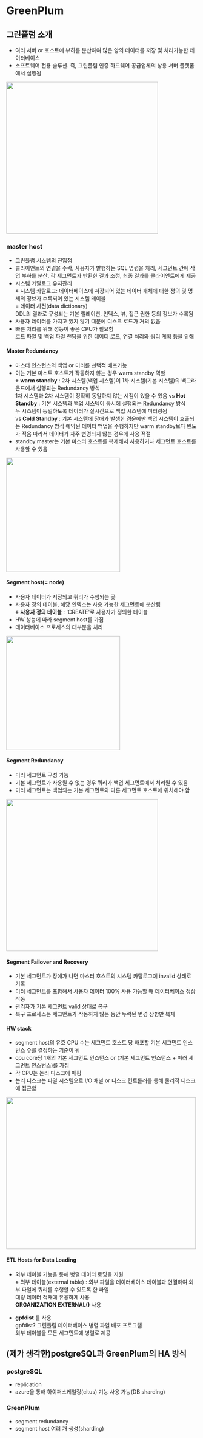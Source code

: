 # GreenPlum
## 그린플럼 소개
- 여러 서버 or 호스트에 부하를 분산하여 많은 양의 데이터를 저장 및 처리가능한 데이터베이스  
- 소프트웨어 전용 솔루션. 즉, 그린플럼 인증 하드웨어 공급업체의 상용 서버 플랫폼에서 실행됨  
  
<img src="https://user-images.githubusercontent.com/89211245/156292778-cb57ec79-cf56-4973-af45-c73c02647e22.jpg" width="400" height="400">
  
### master host  
- 그린플럼 시스템의 진입점
- 클라이언트의 연결을 수락, 사용자가 발행하는 SQL 명령을 처리, 세그먼트 간에 작업 부하를 분산, 각 세그먼트가 반환한 결과 조정, 최종 결과를 클라이언트에게 제공   
- 시스템 카탈로그 유지관리  
    ※ 시스템 카탈로그: 데이터베이스에 저장되어 있는 데이터 개체에 대한 정의 및 명세의 정보가 수록되어 있는 시스템 테이블  
        = 데이터 사전(data dictionary)  
        DDL의 결과로 구성되는 기본 릴레이션, 인덱스, 뷰, 접근 권한 등의 정보가 수록됨  
- 사용자 데이터를 가지고 있지 않기 때문에 디스크 로드가 거의 없음  
- 빠른 처리를 위해 성능이 좋은 CPU가 필요함  
  로드 파일 및 백업 파일 랜딩을 위한 데이터 로드, 연결 처리와 쿼리 계획 등을 위해  
    
  
  
#### Master Redundancy
- 마스터 인스턴스의 백업 or 미러를 선택적 배포가능  
- 이는 기본 마스트 호스트가 작동하지 않는 경우  warm standby 역할  
    ※  __warm standby__ : 2차 시스템(백업 시스템)이 1차 시스템(기본 시스템)의 백그라운드에서 실행되는 Redundancy 방식  
        1차 시스템과 2차 시스템이 정확히 동일하지 않는 시점이 있을 수 있음
    vs __Hot Standby__ : 기본 시스템과 백업 시스템이 동시에 실행되는 Redundancy 방식  
        두 시스템이 동일하도록 데이터가 실시간으로 백업 시스템에 미러링됨  
    vs __Cold Standby__ : 기본 시스템에 장애가 발생한 경운에만 백업 시스템이 호출되는 Redundancy 방식
        예약된 데이터 백업을 수행하지만 warm standby보다 빈도가 적음
        따라서 데이터가 자주 변경되지 않는 경우에 사용 적절  
- standby master는 기본 마스터 호스트를 복제해서 사용하거나 세그먼트 호스트를 사용할 수 있음    
          
          
<img src="https://user-images.githubusercontent.com/89211245/156292980-1346e124-c84c-46ff-88fe-fe1a962f2c1a.jpg" width="300" height="300">  
          
    
#### Segment host(= node)
- 사용자 데이터가 저장되고 쿼리가 수행되는 곳  
- 사용자 정의 테이블, 해당 인덱스는 사용 가능한 세그먼트에 분산됨   
    ※ __사용자 정의 테이블__ : 'CREATE'로 사용자가 정의한 테이블  
- HW 성능에 따라 segment host를 가짐
- 데이터베이스 프로세스의 대부분을 처리
  
<img src="https://user-images.githubusercontent.com/89211245/156296085-ccbedd18-0d98-49f2-a049-5e94690f685c.jpg" width="300" height="300">    
    
    
#### Segment Redundancy  
- 미러 세그먼트 구성 가능  
- 기본 세그먼트가 사용될 수 없는 경우 쿼리가 백업 세그먼트에서 처리될 수 있음  
- 미러 세그먼트는 백업되는 기본 세그먼트와 다른 세그먼트 호스트에 위치해야 함  
  
<img src="https://user-images.githubusercontent.com/89211245/156298141-d5b0b94b-a371-4765-8ff8-b32d1320c6f8.jpg" width="400" height="400">  
   
   
#### Segment Failover and Recovery  
- 기본 세그먼트가 장애가 나면 마스터 호스트의 시스템 카탈로그에 invalid 상태로 기록    
- 미러 세그먼트를 포함해서 사용자 데이터 100% 사용 가능할 때 데이터베이스 정상 작동    
- 관리자가 기본 세그먼트 valid 상태로 복구      
- 복구 프로세스는 세그먼트가 작동하지 않는 동안 누락된 변경 상항만 복제    
  
#### HW stack
- segment host의 유효 CPU 수는 세그먼트 호스트 당 배포할 기본 세그먼트 인스턴스 수를 결정하는 기준이 됨  
- cpu core당 1개의 기본 세그먼트 인스턴스 or (기본 세그먼트 인스턴스 + 미러 세그먼트 인스턴스)를 가짐   
- 각 CPU는 논리 디스크에 매핑  
- 논리 디스크는 파일 시스템으로 I/O 채널 or 디스크 컨트롤러를 통해 물리적 디스크에 접근함  
  
<img src="https://user-images.githubusercontent.com/89211245/156303881-ad351876-d07a-4ec7-a454-c619265c56f1.jpg" width="500" height="400">    
     
     
#### ETL Hosts for Data Loading 
- 외부 테이블 기능을 통해 병렬 데이터 로딩을 지원  
    ※ 외부 테이블(external table) : 외부 파일을 데이터베이스 테이블과 연결하여 외부 파일에 쿼리를 수행할 수 있도록 한 파일  
    대량 데이터 적재에 유용하게 사용  
    __ORGANIZATION EXTERNAL()__  사용  
    
- __gpfdist__ 를 사용  
    gpfdist? 그린플럼 데이터베이스 병렬 파일 배포 프로그램  
    외부 테이블을 모든 세그먼트에 병렬로 제공  

## (제가 생각한)postgreSQL과 GreenPlum의 HA 방식

### postgreSQL
- replication
- azure을 통해 하이퍼스케일링(citus) 기능 사용 가능(DB sharding)  

### GreenPlum
- segment redundancy
- segment host 여러 개 생성(sharding)